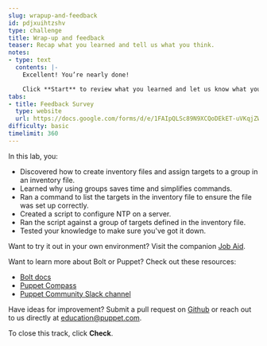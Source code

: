 ```yaml
---
slug: wrapup-and-feedback
id: pdjxuihtzshv
type: challenge
title: Wrap-up and feedback
teaser: Recap what you learned and tell us what you think.
notes:
- type: text
  contents: |-
    Excellent! You’re nearly done!

    Click **Start** to review what you learned and let us know what you thought of this track.
tabs:
- title: Feedback Survey
  type: website
  url: https://docs.google.com/forms/d/e/1FAIpQLSc89N9XCQoDEkET-uVKqjZWGnqMw0IbzZeeuuCKcoQk5oXr0g/viewform?usp=pp_url&entry.1252824226=Build+a+Bolt+Inventory+File+on+Linux
difficulty: basic
timelimit: 360
---
```

In this lab, you:
 - Discovered how to create inventory files and assign targets to a group in an inventory file.
 - Learned why using groups saves time and simplifies commands.
 - Ran a command to list the targets in the inventory file to ensure the file was set up correctly.
 - Created a script to configure NTP on a server.
 - Ran the script against a group of targets defined in the inventory file.
 - Tested your knowledge to make sure you've got it down.

Want to try it out in your own environment? Visit the companion [Job Aid](https://puppet-kmo.gitbook.io/lab-aids/-MZKPjwKRKKFuXxxy7ge/build-a-bolt-inventory-file-on-linux).

Want to learn more about Bolt or Puppet? Check out these resources:
- [Bolt docs](https://puppet.com/docs/bolt/latest/bolt.html)
- [Puppet Compass](https://learn.puppet.com/)
- [Puppet Community Slack channel](https://slack.puppet.com/)

Have ideas for improvement? Submit a pull request on [Github](https://github.com/puppetlabs/puppet-practice-labs/tree/main/build-a-bolt-inventory-file-on-linux) or reach out to us directly at <a href="mailto:education@puppet.com">education@puppet.com</a>.

To close this track, click **Check**.
